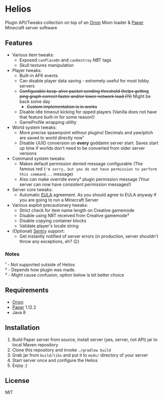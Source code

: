 # Helios

Plugin API/Tweaks collection on top of an [Orion](https://github.com/OrionMinecraft/Orion) Mixin loader &
[Paper](https://github.com/PaperMC/Paper) Minecraft server software

## Features
- Various item tweaks:
    - Exposed `canPlaceOn` and `canDestroy` NBT tags
    - Skull textures manipulation
- Player tweaks:
    - Built-in AFK events
    - Can disable player data saving - extremely useful for most lobby servers
    - ~~Configurable keep-alive packet sending threshold (helps getting ping graph correct faster and/or lower network load (?))~~ Might be back some day
        - ~~Custom implementation is in works~~
    - Disable idle timeout kicking for opped players (Vanilla does not have that feature built-in for some reason!)
    - GameProfile wrapping utility
- World system tweaks:
    - More precise spawnpoint without plugins! Decimals and yaw/pitch are saved to world directly now¹
    - Disable UUID conversion on **every** goddamn server start. Saves start up time if worlds don't need to be converted
    from older server versions
- Command system tweaks:
    - Makes default permission denied message configurable (The famous red `I'm sorry, but you do not have permission to
    perform this command...` message)
    - Also can make override every² plugin permission message (Your server can now have consistent
    permission messages!)
- Server core tweaks:
    - Automatic [EULA](https://account.mojang.com/documents/minecraft_eula) agreement. As you should agree to EULA 
    anyway if you are going to run a Minecraft Server
- Various exploit precautionary tweaks:
    - Strict check for item name length on Creative gamemode
    - Disable using NBT received from Creative gamemode³
    - Disable copying container blocks
    - Validate player's locale string
- (Optional) [Sentry](https://sentry.io) support:
    - Get instantly notified of server errors (in production, server shouldn't throw any exceptions, eh? :wink:)

### Notes
¹ - Not supported outside of Helios  
² - Depends how plugin was made.  
³ - Might cause confusion, option below is bit better choice

## Requirements
- [Orion](https://github.com/OrionMinecraft/Orion)
- [Paper](https://github.com/PaperMC/Paper) 1.12.2
- Java 8

## Installation
1) Build Paper server from source, install server (yes, server, not API) jar to local Maven repository
2) Clone this repository and invoke `./gradlew build`
3) Grab jar from `build/libs` and put it to `mods/` directory of your server
4) Start server once and configure the Helios
5) Enjoy :)

## License
MIT
